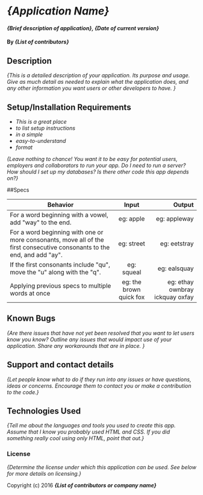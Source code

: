 # _{Application Name}_

#### _{Brief description of application}, {Date of current version}_

#### By _**{List of contributors}**_

## Description

_{This is a detailed description of your application. Its purpose and usage.  Give as much detail as needed to explain what the application does, and any other information you want users or other developers to have. }_

## Setup/Installation Requirements

* _This is a great place_
* _to list setup instructions_
* _in a simple_
* _easy-to-understand_
* _format_

_{Leave nothing to chance! You want it to be easy for potential users, employers and collaborators to run your app. Do I need to run a server? How should I set up my databases? Is there other code this app depends on?}_

##Specs

| Behavior | Input | Output |
| ------------- |:-------------:| -----:|
| For a word beginning with a vowel, add "way" to the end. | eg: apple | eg: appleway |
| For a word beginning with one or more consonants, move all of the first consecutive consonants to the end, and add "ay". | eg: street | eg: eetstray |
| If the first consonants include "qu", move the "u" along with the "q". | eg: squeal | eg: ealsquay | 
| Applying previous specs to multiple words at once | eg: the brown quick fox | eg: ethay ownbray ickquay oxfay |











## Known Bugs

_{Are there issues that have not yet been resolved that you want to let users know you know?  Outline any issues that would impact use of your application.  Share any workarounds that are in place. }_

## Support and contact details

_{Let people know what to do if they run into any issues or have questions, ideas or concerns.  Encourage them to contact you or make a contribution to the code.}_

## Technologies Used

_{Tell me about the languages and tools you used to create this app. Assume that I know you probably used HTML and CSS. If you did something really cool using only HTML, point that out.}_

### License

*{Determine the license under which this application can be used.  See below for more details on licensing.}*

Copyright (c) 2016 **_{List of contributors or company name}_**
